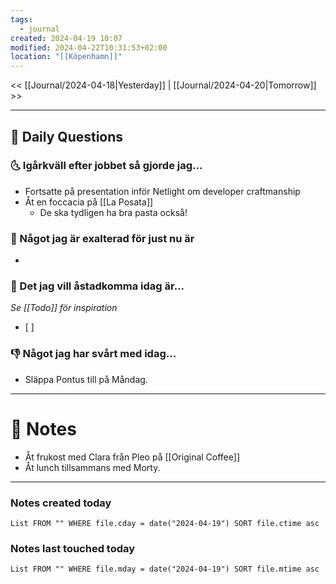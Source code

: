 ```yaml
---
tags:
  - journal
created: 2024-04-19 10:07
modified: 2024-04-22T10:31:53+02:00
location: "[[Köpenhamn]]"
---
```


<< [[Journal/2024-04-18|Yesterday]] | [[Journal/2024-04-20|Tomorrow]] >>

---
## 📅 Daily Questions
### 🌜 Igårkväll efter jobbet så gjorde jag...
- Fortsatte på presentation inför Netlight om developer craftmanship
- Åt en foccacia på [[La Posata]]
	- De ska tydligen ha bra pasta också!

### 🙌 Något jag är exalterad för just nu är
- 

### 🚀 Det jag vill åstadkomma idag är...
_Se [[Todo]] för inspiration_
- [ ] 

### 👎 Något jag har svårt med idag...
- Släppa Pontus till på Måndag.

---
# 📝 Notes
- Åt frukost med Clara från Pleo på [[Original Coffee]]
- Åt lunch tillsammans med Morty.
---
### Notes created today
```dataview
List FROM "" WHERE file.cday = date("2024-04-19") SORT file.ctime asc
```
### Notes last touched today
```dataview
List FROM "" WHERE file.mday = date("2024-04-19") SORT file.mtime asc
```